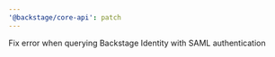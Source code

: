 ```yaml
---
'@backstage/core-api': patch
---
```


Fix error when querying Backstage Identity with SAML authentication

